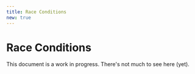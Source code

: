 ```yaml
---
title: Race Conditions
new: true
---
```


# Race Conditions

<docs-warning>
  This document is a work in progress. There's not much to see here (yet).
</docs-warning>
